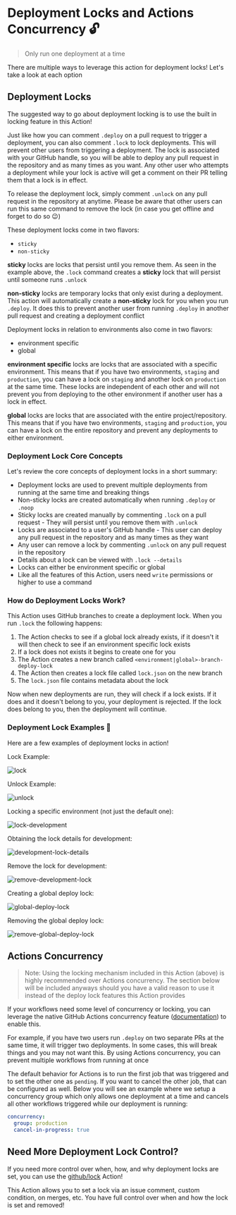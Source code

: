 # Deployment Locks and Actions Concurrency 🔓

> Only run one deployment at a time

There are multiple ways to leverage this action for deployment locks! Let's take a look at each option

## Deployment Locks

The suggested way to go about deployment locking is to use the built in locking feature in this Action!

Just like how you can comment `.deploy` on a pull request to trigger a deployment, you can also comment `.lock` to lock deployments. This will prevent other users from triggering a deployment. The lock is associated with your GitHub handle, so you will be able to deploy any pull request in the repository and as many times as you want. Any other user who attempts a deployment while your lock is active will get a comment on their PR telling them that a lock is in effect.

To release the deployment lock, simply comment `.unlock` on any pull request in the repository at anytime. Please be aware that other users can run this same command to remove the lock (in case you get offline and forget to do so 😉)

These deployment locks come in two flavors:

- `sticky`
- `non-sticky`

**sticky** locks are locks that persist until you remove them. As seen in the example above, the `.lock` command creates a **sticky** lock that will persist until someone runs `.unlock`

**non-sticky** locks are temporary locks that only exist during a deployment. This action will automatically create a **non-sticky** lock for you when you run `.deploy`. It does this to prevent another user from running `.deploy` in another pull request and creating a deployment conflict

Deployment locks in relation to environments also come in two flavors:

- environment specific
- global

**environment specific** locks are locks that are associated with a specific environment. This means that if you have two environments, `staging` and `production`, you can have a lock on `staging` and another lock on `production` at the same time. These locks are independent of each other and will not prevent you from deploying to the other environment if another user has a lock in effect.

**global** locks are locks that are associated with the entire project/repository. This means that if you have two environments, `staging` and `production`, you can have a lock on the entire repository and prevent any deployments to either environment.

### Deployment Lock Core Concepts

Let's review the core concepts of deployment locks in a short summary:

- Deployment locks are used to prevent multiple deployments from running at the same time and breaking things
- Non-sticky locks are created automatically when running `.deploy` or `.noop`
- Sticky locks are created manually by commenting `.lock` on a pull request - They will persist until you remove them with `.unlock`
- Locks are associated to a user's GitHub handle - This user can deploy any pull request in the repository and as many times as they want
- Any user can remove a lock by commenting `.unlock` on any pull request in the repository
- Details about a lock can be viewed with `.lock --details`
- Locks can either be environment specific or global
- Like all the features of this Action, users need `write` permissions or higher to use a command

### How do Deployment Locks Work?

This Action uses GitHub branches to create a deployment lock. When you run `.lock` the following happens:

1. The Action checks to see if a global lock already exists, if it doesn't it will then check to see if an environment specific lock exists
2. If a lock does not exists it begins to create one for you
3. The Action creates a new branch called `<environment|global>-branch-deploy-lock`
4. The Action then creates a lock file called `lock.json` on the new branch
5. The `lock.json` file contains metadata about the lock

Now when new deployments are run, they will check if a lock exists. If it does and it doesn't belong to you, your deployment is rejected. If the lock does belong to you, then the deployment will continue.

### Deployment Lock Examples 📸

Here are a few examples of deployment locks in action!

Lock Example:

![lock](https://user-images.githubusercontent.com/23362539/224514302-f26c9142-6b80-4007-a7b4-1d4236f472f3.png)

Unlock Example:

![unlock](https://user-images.githubusercontent.com/23362539/224514330-c9951a9e-a571-4f16-bdd5-2f636185ad5a.png)

Locking a specific environment (not just the default one):

![lock-development](https://user-images.githubusercontent.com/23362539/224514369-51956c50-1ea5-4287-a8f5-772daf9931a1.png)

Obtaining the lock details for development:

![development-lock-details](https://user-images.githubusercontent.com/23362539/224514399-63fdbab1-6d49-4d02-8ac7-935fcb10cde5.png)

Remove the lock for development:

![remove-development-lock](https://user-images.githubusercontent.com/23362539/224514423-81d31af4-9243-42dc-8052-8c3436b28760.png)

Creating a global deploy lock:

![global-deploy-lock](https://user-images.githubusercontent.com/23362539/224514460-79dcd943-0b23-42b7-928f-a25b036a0c45.png)

Removing the global deploy lock:

![remove-global-deploy-lock](https://user-images.githubusercontent.com/23362539/224514485-e60605fd-0918-466e-9aab-7597fa32e7d9.png)

## Actions Concurrency

> Note: Using the locking mechanism included in this Action (above) is highly recommended over Actions concurrency. The section below will be included anyways should you have a valid reason to use it instead of the deploy lock features this Action provides

If your workflows need some level of concurrency or locking, you can leverage the native GitHub Actions concurrency feature ([documentation](https://docs.github.com/en/actions/using-jobs/using-concurrency)) to enable this.

For example, if you have two users run `.deploy` on two separate PRs at the same time, it will trigger two deployments. In some cases, this will break things and you may not want this. By using Actions concurrency, you can prevent multiple workflows from running at once

The default behavior for Actions is to run the first job that was triggered and to set the other one as `pending`. If you want to cancel the other job, that can be configured as well. Below you will see an example where we setup a concurrency group which only allows one deployment at a time and cancels all other workflows triggered while our deployment is running:

```yaml
concurrency: 
  group: production
  cancel-in-progress: true
```

## Need More Deployment Lock Control?

If you need more control over when, how, and why deployment locks are set, you can use the [github/lock](https://github.com/github/lock) Action!

This Action allows you to set a lock via an issue comment, custom condition, on merges, etc. You have full control over when and how the lock is set and removed!
